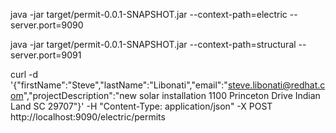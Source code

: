 
java -jar target/permit-0.0.1-SNAPSHOT.jar --context-path=electric --server.port=9090

java -jar target/permit-0.0.1-SNAPSHOT.jar --context-path=structural --server.port=9091




curl -d '{"firstName":"Steve","lastName":"Libonati","email":"steve.libonati@redhat.com","projectDescription":"new solar installation 1100 Princeton Drive Indian Land SC 29707"}' -H "Content-Type: application/json" -X POST http://localhost:9090/electric/permits